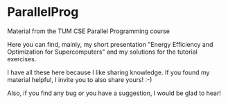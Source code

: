 # ParallelProg
Material from the TUM CSE Parallel Programming course

Here you can find, mainly, my short presentation "Energy Efficiency and Optimization for Supercomputers"
and my solutions for the tutorial exercises.

I have all these here because I like sharing knowledge. If you found my material helpful, I invite you to
also share yours! :-)

Also, if you find any bug or you have a suggestion, I would be glad to hear!
